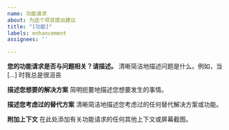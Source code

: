 ```yaml
---
name: 功能请求
about: 为这个项目提出建议
title: "[功能]"
labels: enhancement
assignees: ''

---
```


**您的功能请求是否与问题相关？请描述。**
清晰简洁地描述问题是什么。例如，当 [...] 时我总是很沮丧

**描述您想要的解决方案**
简明扼要地描述您想要发生的事情。

**描述您考虑过的替代方案**
清晰简洁地描述您考虑过的任何替代解决方案或功能。

**附加上下文**
在此处添加有关功能请求的任何其他上下文或屏幕截图。 